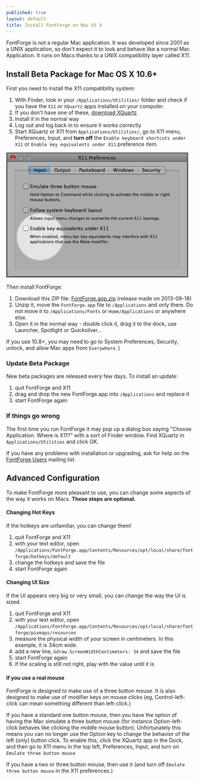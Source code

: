 ```yaml
---
published: true
layout: default
title: Install FontForge on Mac OS X
---
```


FontForge is not a regular Mac application. It was developed since 2001 as a UNIX application, so don't expect it to look and behave like a normal Mac
Application. It runs on Macs thanks to a UNIX compatibility layer called X11.

## Install Beta Package for Mac OS X 10.6+

First you need to install the X11 compatibility system:

1. With Finder, look in your `/Applications/Utilities/` folder and check if you have the `X11` or `XQuartz` apps installed on your computer. 
2. If you don't have one of these, [download XQuartz](http://xquartz.macosforge.org)
3. Install it in the normal way
4. Log out and log back in to ensure it works correctly
5. Start XQuartz or X11 from `Applications/Utilities/`, go to X11 menu, Preferences, Input, and **turn off** the `Enable keyboard shortcuts under X11` or `Enable key equivalents under X11` preference item.

![X11.app Preferences Window set correctly](x11prefs.png)

Then install FontForge:

1. Download this ZIP file: [FontForge.app.zip](http://fuuko.libferris.com/osx/packages/201309/22_0422/FontForge.app.zip) (release made on 2013-09-18)
2. Unzip it, move the `FontForge.app` file to `/Applications` and only there. Do not move it to `/Applications/Fonts` or `Home/Applications` or anywhere else.
3. Open it in the normal way - double click it, drag it to the dock, use Launcher, Spotlight or Quicksilver...
   
If you use 10.8+, you may need to go to System Preferences, Security, unlock, and allow Mac apps from `Everywhere.`)

### Update Beta Package

New beta packages are released every few days. To install an update:

1. quit FontForge and X11
2. drag and drop the new FontForge.app into `/Applications` and replace it
3. start FontForge again

### If things go wrong

The first time you run FontForge it may pop up a dialog box saying "Choose Application. Where is X11?" with a sort of Finder window. Find XQuartz in `Applications/Utilities` and click OK. 

If you have any problems with installation or upgrading, ask for help on the [FontForge Users](/) mailing list.

## Advanced Configuration

To make FontForge more pleasant to use, you can change some aspects of the way it works on Macs. **These steps are optional.** 

#### Changing Hot Keys

If the hotkeys are unfamiliar, you can change them!

1. quit FontForge and X11
2. with your text editor, open `/Applications/FontForge.app/Contents/Resources/opt/local/share/fontforge/hotkeys/default`
3. change the hotkeys and save the file
4. start FontForge again

#### Changing UI Size

If the UI appears very big or very small, you can change the way the UI is sized. 

1. quit FontForge and X11
2. with your text editor, open `/Applications/FontForge.app/Contents/Resources/opt/local/share/fontforge/pixmaps/resources`
3. measure the physical width of your screen in centimeters. In this example, it is 34cm wide.
4. add a new line, `Gdraw.ScreenWidthCentimeters: 34` and save the file
5. start FontForge again
6. if the scaling is still not right, play with the value until it is

#### If you use a real mouse

FontForge is designed to make use of a three button mouse. It is also designed to make use of modifier keys on mouse clicks (eg, Control-left-click can mean something different than left-click.) 

If you have a standard one button mouse, then you have the option of having the Mac simulate a three button mouse (for instance Option-left-click behaves like clicking the middle mouse button). Unfortunately this means you can no longer use the Option key to change the behavior of the left (only) button click. To enable this, click the XQuartz app in the Dock, and then go to X11 menu in the top left, Preferences, Input, and turn on `Emulate three button mouse`

If you have a two or three button mouse, then use it (and turn off `Emulate three button mouse` in the X11 preferences.) 
